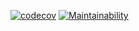 [![codecov](https://codecov.io/gh/ospin-web-dev/process-core/branch/main/graph/badge.svg?token=T6YW4ZYWGR)](https://codecov.io/gh/ospin-web-dev/process-core)
[![Maintainability](https://api.codeclimate.com/v1/badges/db8401785da5faab5153/maintainability)](https://codeclimate.com/github/ospin-web-dev/process-core/maintainability)
